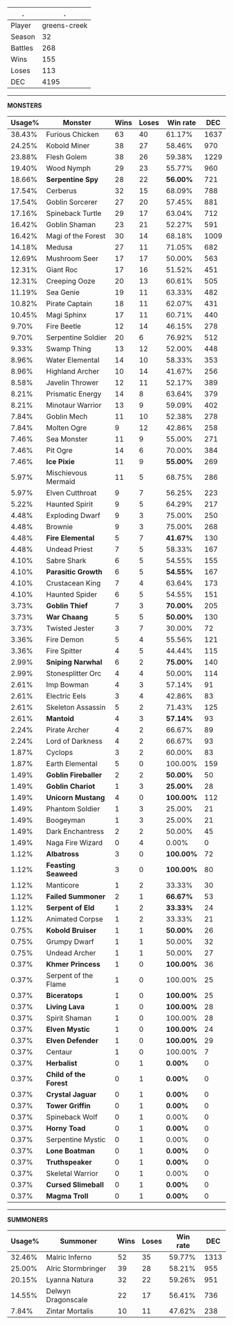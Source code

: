 .|.
|-|-
Player|greens-creek
Season|32
Battles|268
Wins|155
Loses|113
DEC|4195

---
**MONSTERS**

Usage%|Monster|Wins|Loses|Win rate|DEC|
-|-|-|-|-|-|
38.43%|Furious Chicken|63|40|61.17%|1637|
24.25%|Kobold Miner|38|27|58.46%|970|
23.88%|Flesh Golem|38|26|59.38%|1229|
19.40%|Wood Nymph|29|23|55.77%|960|
18.66%|**Serpentine Spy**|28|22|**56.00%**|721|
17.54%|Cerberus|32|15|68.09%|788|
17.54%|Goblin Sorcerer|27|20|57.45%|881|
17.16%|Spineback Turtle|29|17|63.04%|712|
16.42%|Goblin Shaman|23|21|52.27%|591|
16.42%|Magi of the Forest|30|14|68.18%|1009|
14.18%|Medusa|27|11|71.05%|682|
12.69%|Mushroom Seer|17|17|50.00%|563|
12.31%|Giant Roc|17|16|51.52%|451|
12.31%|Creeping Ooze|20|13|60.61%|505|
11.19%|Sea Genie|19|11|63.33%|482|
10.82%|Pirate Captain|18|11|62.07%|431|
10.45%|Magi Sphinx|17|11|60.71%|440|
9.70%|Fire Beetle|12|14|46.15%|278|
9.70%|Serpentine Soldier|20|6|76.92%|512|
9.33%|Swamp Thing|13|12|52.00%|448|
8.96%|Water Elemental|14|10|58.33%|353|
8.96%|Highland Archer|10|14|41.67%|256|
8.58%|Javelin Thrower|12|11|52.17%|389|
8.21%|Prismatic Energy|14|8|63.64%|379|
8.21%|Minotaur Warrior|13|9|59.09%|402|
7.84%|Goblin Mech|11|10|52.38%|278|
7.84%|Molten Ogre|9|12|42.86%|258|
7.46%|Sea Monster|11|9|55.00%|271|
7.46%|Pit Ogre|14|6|70.00%|384|
7.46%|**Ice Pixie**|11|9|**55.00%**|269|
5.97%|Mischievous Mermaid|11|5|68.75%|286|
5.97%|Elven Cutthroat|9|7|56.25%|223|
5.22%|Haunted Spirit|9|5|64.29%|217|
4.48%|Exploding Dwarf|9|3|75.00%|250|
4.48%|Brownie|9|3|75.00%|268|
4.48%|**Fire Elemental**|5|7|**41.67%**|130|
4.48%|Undead Priest|7|5|58.33%|167|
4.10%|Sabre Shark|6|5|54.55%|155|
4.10%|**Parasitic Growth**|6|5|**54.55%**|167|
4.10%|Crustacean King|7|4|63.64%|173|
4.10%|Haunted Spider|6|5|54.55%|151|
3.73%|**Goblin Thief**|7|3|**70.00%**|205|
3.73%|**War Chaang**|5|5|**50.00%**|130|
3.73%|Twisted Jester|3|7|30.00%|72|
3.36%|Fire Demon|5|4|55.56%|121|
3.36%|Fire Spitter|4|5|44.44%|115|
2.99%|**Sniping Narwhal**|6|2|**75.00%**|140|
2.99%|Stonesplitter Orc|4|4|50.00%|114|
2.61%|Imp Bowman|4|3|57.14%|91|
2.61%|Electric Eels|3|4|42.86%|83|
2.61%|Skeleton Assassin|5|2|71.43%|125|
2.61%|**Mantoid**|4|3|**57.14%**|93|
2.24%|Pirate Archer|4|2|66.67%|89|
2.24%|Lord of Darkness|4|2|66.67%|93|
1.87%|Cyclops|3|2|60.00%|83|
1.87%|Earth Elemental|5|0|100.00%|159|
1.49%|**Goblin Fireballer**|2|2|**50.00%**|50|
1.49%|**Goblin Chariot**|1|3|**25.00%**|28|
1.49%|**Unicorn Mustang**|4|0|**100.00%**|112|
1.49%|Phantom Soldier|1|3|25.00%|21|
1.49%|Boogeyman|1|3|25.00%|21|
1.49%|Dark Enchantress|2|2|50.00%|45|
1.49%|Naga Fire Wizard|0|4|0.00%|0|
1.12%|**Albatross**|3|0|**100.00%**|72|
1.12%|**Feasting Seaweed**|3|0|**100.00%**|80|
1.12%|Manticore|1|2|33.33%|30|
1.12%|**Failed Summoner**|2|1|**66.67%**|53|
1.12%|**Serpent of Eld**|1|2|**33.33%**|24|
1.12%|Animated Corpse|1|2|33.33%|21|
0.75%|**Kobold Bruiser**|1|1|**50.00%**|26|
0.75%|Grumpy Dwarf|1|1|50.00%|32|
0.75%|Undead Archer|1|1|50.00%|27|
0.37%|**Khmer Princess**|1|0|**100.00%**|36|
0.37%|Serpent of the Flame|1|0|100.00%|25|
0.37%|**Biceratops**|1|0|**100.00%**|25|
0.37%|**Living Lava**|1|0|**100.00%**|28|
0.37%|Spirit Shaman|1|0|100.00%|28|
0.37%|**Elven Mystic**|1|0|**100.00%**|24|
0.37%|**Elven Defender**|1|0|**100.00%**|29|
0.37%|Centaur|1|0|100.00%|7|
0.37%|**Herbalist**|0|1|**0.00%**|0|
0.37%|**Child of the Forest**|0|1|**0.00%**|0|
0.37%|**Crystal Jaguar**|0|1|**0.00%**|0|
0.37%|**Tower Griffin**|0|1|**0.00%**|0|
0.37%|Spineback Wolf|0|1|0.00%|0|
0.37%|**Horny Toad**|0|1|**0.00%**|0|
0.37%|Serpentine Mystic|0|1|0.00%|0|
0.37%|**Lone Boatman**|0|1|**0.00%**|0|
0.37%|**Truthspeaker**|0|1|**0.00%**|0|
0.37%|Skeletal Warrior|0|1|0.00%|0|
0.37%|**Cursed Slimeball**|0|1|**0.00%**|0|
0.37%|**Magma Troll**|0|1|**0.00%**|0|

---
**SUMMONERS**

Usage%|Summoner|Wins|Loses|Win rate|DEC|
-|-|-|-|-|-|
32.46%|Malric Inferno|52|35|59.77%|1313|
25.00%|Alric Stormbringer|39|28|58.21%|955|
20.15%|Lyanna Natura|32|22|59.26%|951|
14.55%|Delwyn Dragonscale|22|17|56.41%|736|
7.84%|Zintar Mortalis|10|11|47.62%|238|
